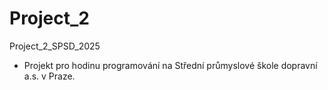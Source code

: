 # Project_2
Project_2_SPSD_2025
 - Projekt pro hodinu programování na Střední průmyslové škole dopravní a.s. v Praze.
